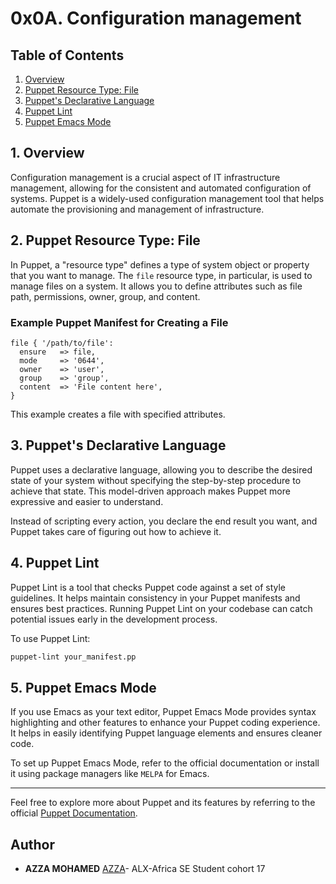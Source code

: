 # 0x0A. Configuration management

## Table of Contents
1. [Overview](#overview)
2. [Puppet Resource Type: File](#puppet-resource-type-file)
3. [Puppet's Declarative Language](#puppets-declarative-language)
4. [Puppet Lint](#puppet-lint)
5. [Puppet Emacs Mode](#puppet-emacs-mode)

## 1. Overview

Configuration management is a crucial aspect of IT infrastructure management, allowing for the consistent and automated configuration of systems. Puppet is a widely-used configuration management tool that helps automate the provisioning and management of infrastructure.

## 2. Puppet Resource Type: File

In Puppet, a "resource type" defines a type of system object or property that you want to manage. The `file` resource type, in particular, is used to manage files on a system. It allows you to define attributes such as file path, permissions, owner, group, and content.

### Example Puppet Manifest for Creating a File

```puppet
file { '/path/to/file':
  ensure   => file,
  mode     => '0644',
  owner    => 'user',
  group    => 'group',
  content  => 'File content here',
}
```

This example creates a file with specified attributes.

## 3. Puppet's Declarative Language

Puppet uses a declarative language, allowing you to describe the desired state of your system without specifying the step-by-step procedure to achieve that state. This model-driven approach makes Puppet more expressive and easier to understand.

Instead of scripting every action, you declare the end result you want, and Puppet takes care of figuring out how to achieve it.

## 4. Puppet Lint

Puppet Lint is a tool that checks Puppet code against a set of style guidelines. It helps maintain consistency in your Puppet manifests and ensures best practices. Running Puppet Lint on your codebase can catch potential issues early in the development process.

To use Puppet Lint:

```bash
puppet-lint your_manifest.pp
```

## 5. Puppet Emacs Mode

If you use Emacs as your text editor, Puppet Emacs Mode provides syntax highlighting and other features to enhance your Puppet coding experience. It helps in easily identifying Puppet language elements and ensures cleaner code.

To set up Puppet Emacs Mode, refer to the official documentation or install it using package managers like `MELPA` for Emacs.

---

Feel free to explore more about Puppet and its features by referring to the official [Puppet Documentation](https://puppet.com/docs/puppet/latest/).

## Author
* **AZZA MOHAMED** [AZZA](https://github.com/medazza)- ALX-Africa SE Student cohort 17